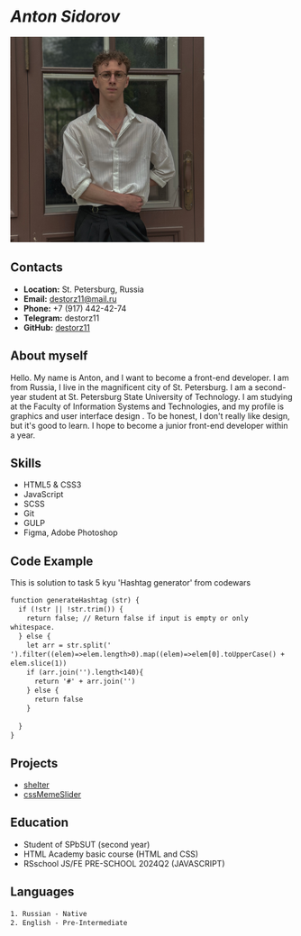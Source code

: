# ***Anton Sidorov***

![personal photo](./assets/img/photo.png)

## Contacts

+ **Location:** St. Petersburg, Russia
+ **Email:** destorz11@mail.ru
+ **Phone:** +7 (917) 442-42-74
+ **Telegram:** destorz11
+ **GitHub:** [destorz11](https://github.com/destorz11)

## About myself

Hello. My name is Anton, and I want to become a front-end developer. I am from Russia, I live in the magnificent city of St. Petersburg. I am a second-year student at St. Petersburg State University of Technology. I am studying at the Faculty of Information Systems and Technologies, and my profile is graphics and user interface design . To be honest, I don't really like design, but it's good to learn. I hope to become a junior front-end developer within a year.

## Skills

- HTML5 & CSS3
- JavaScript
- SCSS
- Git
- GULP
- Figma, Adobe Photoshop

## Code Example

This is solution to task 5 kyu 'Hashtag generator' from codewars
``` 
function generateHashtag (str) {
  if (!str || !str.trim()) {
    return false; // Return false if input is empty or only whitespace.
  } else {
    let arr = str.split(' ').filter((elem)=>elem.length>0).map((elem)=>elem[0].toUpperCase() + elem.slice(1))
    if (arr.join('').length<140){
      return '#' + arr.join('')
    } else {
      return false
    }

  }
}
```

## Projects 

+ [shelter](https://rolling-scopes-school.github.io/destorz11-JSFEPRESCHOOL2024Q2/shelter/index.html)
+ [cssMemeSlider](https://destorz11.github.io/cssMemeSlider/cssMemeSlider/)

## Education

+ Student of SPbSUT (second year)
+ HTML Academy basic course (HTML and CSS)
+ RSschool JS/FE PRE-SCHOOL 2024Q2 (JAVASCRIPT)
    
## Languages

    1. Russian - Native
    2. English - Pre-Intermediate
